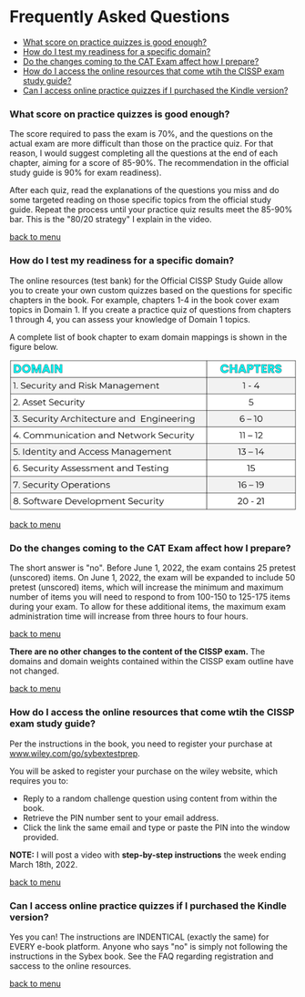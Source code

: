# Frequently Asked Questions

- [What score on practice quizzes is good enough?](#what-score-on-practice-quizzes-is-good-enough)
- [How do I test my readiness for a specific domain?](#how-do-i-test-my-readiness-for-a-specific-domain)
- [Do the changes coming to the CAT Exam affect how I prepare?](#do-the-changes-coming-to-the-cat-exam-affect-how-i-prepare)
- [How do I access the online resources that come wtih the CISSP exam study guide?](#how-do-i-access-the-online-resources-that-come-wtih-the-cissp-exam-study-guide) 
- [Can I access online practice quizzes if I purchased the Kindle version?](#can-i-access-online-practice-quizzes-if-i-purchased-the-kindle-version)

### What score on practice quizzes is good enough? 

The score required to pass the exam is 70%, and the questions on the actual exam are more difficult than those on the practice quiz. For that reason, I would suggest completing all the questions at the end of each chapter, aiming for a score of 85-90%. The recommendation in the official study guide is 90% for exam readiness). 

After each quiz, read the explanations of the questions you miss and do some targeted reading on those specific topics from the official study guide. Repeat the process until your practice quiz results meet the 85-90% bar. This is the "80/20 strategy" I explain in the video.

[back to menu](#frequently-asked-questions)

### How do I test my readiness for a specific domain?

The online resources (test bank) for the Official CISSP Study Guide allow you to create your own custom quizzes based on the questions for specific chapters in the book. For example, chapters 1-4 in the book cover exam topics in Domain 1. If you create a practice quiz of questions from chapters 1 through 4, you can assess your knowledge of Domain 1 topics.

A complete list of book chapter to exam domain mappings is shown in the figure below.

![cissp chapters mappings](/images/chap2domain.png)

[back to menu](#frequently-asked-questions)

### Do the changes coming to the CAT Exam affect how I prepare?

The short answer is "no". Before June 1, 2022, the exam contains 25 pretest (unscored) items. On June 1, 2022, the exam will be expanded to include 50 pretest (unscored) items, which will increase the minimum and maximum number of items you will need to respond to from 100-150 to 125-175 items during your exam. To allow for these additional items, the maximum exam administration time will increase from three hours to four hours. 

[back to menu](#frequently-asked-questions)

**There are no other changes to the content of the CISSP exam.** The domains and domain weights contained within the CISSP exam outline have not changed.

[back to menu](#frequently-asked-questions)

### How do I access the online resources that come wtih the CISSP exam study guide? 

Per the instructions in the book, you need to register your purchase at www.wiley.com/go/sybextestprep.

You will be asked to register your purchase on the wiley website, which requires you to:

- Reply to a random challenge question using content from within the book.
- Retrieve the PIN number sent to your email address. 
- Click the link the same email and type or paste the PIN into the window provided.

**NOTE:** I will post a video with **step-by-step instructions** the week ending March 18th, 2022.

[back to menu](#frequently-asked-questions)

### Can I access online practice quizzes if I purchased the Kindle version?

Yes you can! The instructions are INDENTICAL (exactly the same) for EVERY e-book platform. Anyone who says "no" is simply not following the instructions in the Sybex book. See the FAQ regarding registration and saccess to the online resources.

[back to menu](#frequently-asked-questions)
